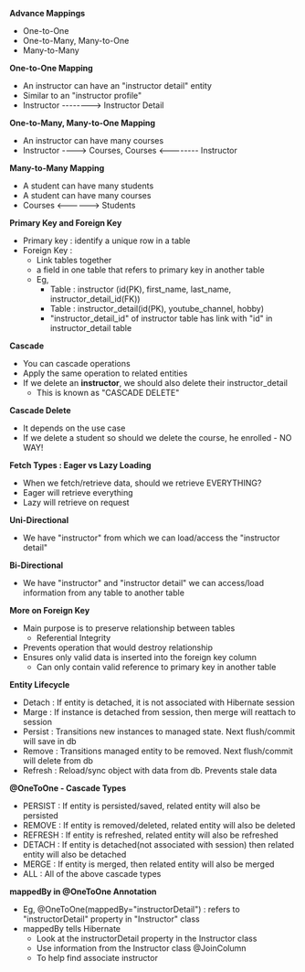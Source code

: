 **Advance Mappings**
- One-to-One
- One-to-Many, Many-to-One
- Many-to-Many

**One-to-One Mapping**
- An instructor can have an "instructor detail" entity
- Similar to an "instructor profile"
- Instructor --------> Instructor Detail

**One-to-Many, Many-to-One Mapping**
- An instructor can have many courses 
- Instructor ----> Courses, Courses <-------- Instructor 

**Many-to-Many Mapping**
- A student can have many students
- A student can have many courses 
- Courses <------> Students

**Primary Key and Foreign Key**
- Primary key : identify a unique row in a table
- Foreign Key : 
  - Link tables together
  - a field in one table that refers to primary key in another table
  - Eg, 
    - Table : instructor (id(PK), first_name, last_name, instructor_detail_id(FK))
    - Table : instructor_detail(id(PK), youtube_channel, hobby)
    - "instructor_detail_id" of instructor table has link with "id" in instructor_detail table

**Cascade**
- You can cascade operations    
- Apply the same operation to related entities
- If we delete an **instructor**, we should also delete their instructor_detail
  - This is known as "CASCADE DELETE"

**Cascade Delete**
- It depends on the use case
- If we delete a student so should we delete the course, he enrolled - NO WAY!

**Fetch Types : Eager vs Lazy Loading**
- When we fetch/retrieve data, should we retrieve EVERYTHING?
- Eager will retrieve everything
- Lazy will retrieve on request

**Uni-Directional**
- We have "instructor" from which we can load/access the "instructor detail"

**Bi-Directional**
- We have "instructor" and "instructor detail" we can access/load information from any table to another table

**More on Foreign Key**
- Main purpose is to preserve relationship between tables
  - Referential Integrity
- Prevents operation that would destroy relationship
- Ensures only valid data is inserted into the foreign key column
  - Can only contain valid reference to primary key in another table

**Entity Lifecycle**
- Detach : If entity is detached, it is not associated with Hibernate session
- Marge : If instance is detached from session, then merge will reattach to session
- Persist : Transitions new instances to managed state. Next flush/commit will save in db
- Remove : Transitions managed entity to be removed. Next flush/commit will delete from db
- Refresh : Reload/sync object with data from db. Prevents stale data

**@OneToOne - Cascade Types**
- PERSIST : If entity is persisted/saved, related entity will also be persisted 
- REMOVE : If entity is removed/deleted, related entity will also be deleted
- REFRESH : If entity is refreshed, related entity will also be refreshed
- DETACH : If entity is detached(not associated with session) then related entity will also be detached
- MERGE : If entity is merged, then related entity will also be merged
- ALL : All of the above cascade types

**mappedBy in @OneToOne Annotation**
- Eg, @OneToOne(mappedBy="instructorDetail") : refers to "instructorDetail" property in "Instructor" class
- mappedBy tells Hibernate
  - Look at the instructorDetail property in the Instructor class
  - Use information from the Instructor class @JoinColumn
  - To help find associate instructor
